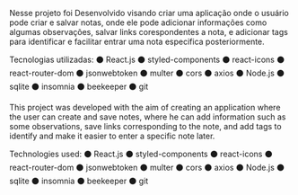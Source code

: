 Nesse projeto foi Desenvolvido visando criar uma aplicação onde o usuário pode criar e salvar notas, onde ele pode adicionar informações como algumas observações, salvar links corespondentes a nota, e adicionar tags para identificar 
e facilitar entrar uma nota especifica posteriormente.

Tecnologias utilizadas: ⚫ React.js ⚫ styled-components ⚫ react-icons ⚫ react-router-dom ⚫ jsonwebtoken ⚫ multer ⚫ cors ⚫ axios ⚫ Node.js ⚫ sqlite ⚫ insomnia ⚫ beekeeper ⚫ git

This project was developed with the aim of creating an application where the user can create and save notes, where he can add information such as some observations, save links corresponding to the note, and add tags to identify 
and make it easier to enter a specific note later.

Technologies used: ⚫ React.js ⚫ styled-components ⚫ react-icons ⚫ react-router-dom ⚫ jsonwebtoken ⚫ multer ⚫ cors ⚫ axios ⚫ Node.js ⚫ sqlite ⚫ insomnia ⚫ beekeeper ⚫ git
